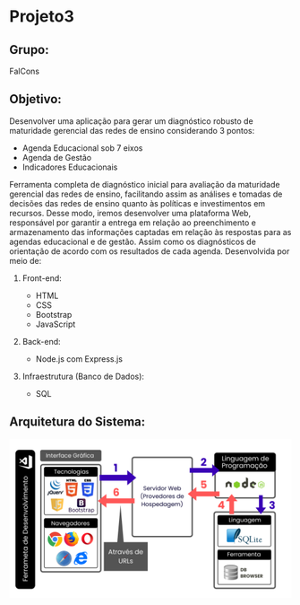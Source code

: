 # Projeto3

## Grupo: 
<p>FalCons</p>

## Objetivo: 

Desenvolver uma aplicação para gerar um diagnóstico robusto de maturidade gerencial das redes de ensino considerando 3 pontos:
- Agenda Educacional sob 7 eixos
- Agenda de Gestão
- Indicadores Educacionais

Ferramenta completa de diagnóstico inicial para avaliação da maturidade gerencial das redes de ensino, facilitando assim as análises e tomadas de decisões das redes de ensino quanto às políticas e investimentos em recursos.
Desse modo, iremos desenvolver uma plataforma Web, responsável por garantir a entrega em relação ao preenchimento e armazenamento das informações captadas em relação às respostas para as agendas educacional e de gestão. Assim como os diagnósticos de orientação de acordo com os resultados de cada agenda. Desenvolvida por meio de: 
1. Front-end: 
    - HTML 
    - CSS 
    - Bootstrap
    - JavaScript

2. Back-end: 
    - Node.js com Express.js 

3. Infraestrutura (Banco de Dados): 
    - SQL



## Arquitetura do Sistema: 
<img src="ArquiteturaDeSoftware.png" alt ="estrutura da arquitetura de software do sistema"/>